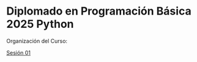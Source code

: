 # Diplomado en Programación Básica 2025 Python

Organización del Curso:

[Sesión 01](https://github.com/Vaquera-Araujo/Diplomado-Python-2025/blob/main/sesion_01.ipynb)







